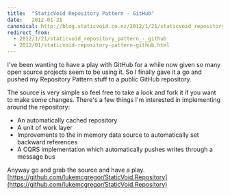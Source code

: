 ```yaml
---
title:  "StaticVoid Repository Pattern - GitHub"
date:   2012-01-21
canonical: http://blog.staticvoid.co.nz/2012/1/21/staticvoid_repository_pattern_-_github
redirect_from:
  - 2012/1/21/staticvoid_repository_pattern_-_github
  - 2012/01/staticvoid-repository-pattern-github.html
---
```

I've been wanting to have a play with GitHub for a while now given so many open source projects seem to be using it. So I finally gave it a go and pushed my Repository Pattern stuff to a public GitHub repository.

The source is very simple so feel free to take a look and fork it if you want to make some changes.
There's a few things I'm interested in implementing around the repository:

 - An automatically cached repository
 - A unit of work layer
 - Improvements to the in memory data source to automatically set backward references
 - A CQRS implementation which automatically pushes writes through a message bus

Anyway go and grab the source and have a play.
[https://github.com/lukemcgregor/StaticVoid.Repository](https://github.com/lukemcgregor/StaticVoid.Repository)
